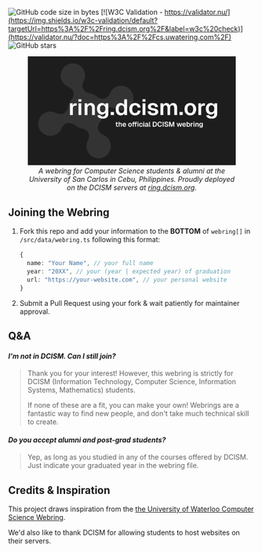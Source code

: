![GitHub code size in bytes](https://img.shields.io/github/languages/code-size/usc-cisco/ring.svg)
[![W3C Validation - https://validator.nu/](https://img.shields.io/w3c-validation/default?targetUrl=https%3A%2F%2Fring.dcism.org%2F&label=w3c%20check)](https://validator.nu/?doc=https%3A%2F%2Fcs.uwatering.com%2F)
![GitHub stars](https://img.shields.io/github/stars/usc-cisco/ring.svg?style=social)

<figure>
  <img src="../public/opengraph-image.png" alt="Thumbnail logo">
  <figcaption style="text-align: center; font-style: italic;">
    A webring for Computer Science students & alumni at the University of San Carlos in Cebu, Philippines. Proudly deployed on the DCISM servers at <a href="https://ring.dcism.org" rel="external" target="_blank">ring.dcism.org</a>.
  </figcaption>
</figure>

## Joining the Webring

1. Fork this repo and add your information to the **BOTTOM** of `webring[]` in `/src/data/webring.ts` following this format:
   ```ts
   {
     name: "Your Name", // your full name
     year: "20XX", // your (year | expected year) of graduation 
     url: "https://your-website.com", // your personal website
   }
   ```
2. Submit a Pull Request using your fork & wait patiently for maintainer approval.

## Q&A

#### _I'm not in DCISM. Can I still join?_

> Thank you for your interest! However, this webring is strictly for DCISM (Information Technology, Computer Science, Information Systems, Mathematics) students.
>
> If none of these are a fit, you can make your own! Webrings are a fantastic way to find new people, and don't take much technical skill to create.

#### _Do you accept alumni and post-grad students?_

> Yep, as long as you studied in any of the courses offered by DCISM. Just indicate your graduated year in the webring file.

## Credits & Inspiration

This project draws inspiration from the [the University of Waterloo Computer Science Webring](https://github.com/JusGu/uwatering).

We'd also like to thank DCISM for allowing students to host websites on their servers.